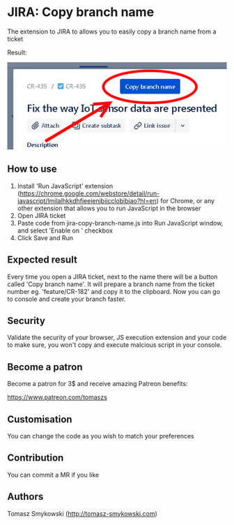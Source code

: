 # JIRA: Copy branch name

The extension to JIRA to allows you to easily copy a branch name from a ticket

Result:

![](images/demo.png)

## How to use
1. Install 'Run JavaScript' extension (https://chrome.google.com/webstore/detail/run-javascript/lmilalhkkdhfieeienjbiicclobibjao?hl=en) for Chrome, or any other extension that allows you to run JavaScript in the browser
2. Open JIRA ticket
3. Paste code from jira-copy-branch-name.js into Run JavaScript window, and select 'Enable on <your website>' checkbox
4. Click Save and Run

## Expected result

Every time you open a JIRA ticket, next to the name there will be a button called 'Copy branch name'. It will prepare a branch name from the ticket number eg. 'feature/CR-182' and copy it to the clipboard. Now you can go to console and create your branch faster.

## Security

Validate the security of your browser, JS execution extension and your code to make sure, you won't copy and execute malcious script in your console.

## Become a patron

Become a patron for 3$ and receive amazing Patreon benefits:

https://www.patreon.com/tomaszs

## Customisation

You can change the code as you wish to match your preferences

## Contribution

You can commit a MR if you like

## Authors

Tomasz Smykowski (http://tomasz-smykowski.com)